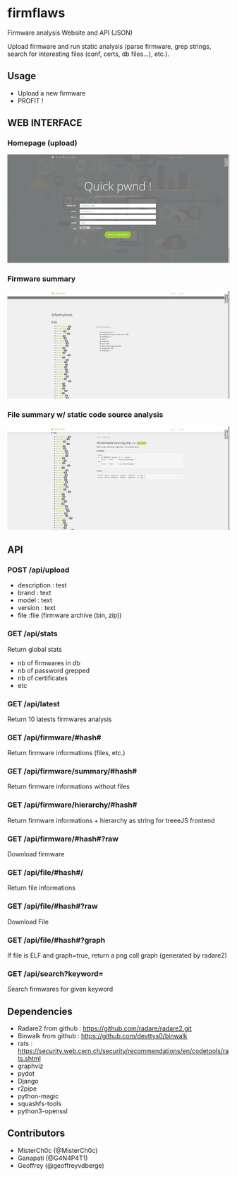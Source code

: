 # firmflaws
Firmware analysis Website and API (JSON)

Upload firmware and run static analysis (parse firmware, grep strings, search for interesting files (conf, certs, db files...), etc.).

## Usage
 - Upload a new firmware
 - PROFIT !

## WEB INTERFACE

### Homepage (upload)
![alt tag](https://raw.githubusercontent.com/Ganapati/firmflaws/master/images/home.jpg)

### Firmware summary
![alt tag](https://raw.githubusercontent.com/Ganapati/firmflaws/master/images/firmware_summary.jpg)


### File summary w/ static code source analysis
![alt tag](https://raw.githubusercontent.com/Ganapati/firmflaws/master/images/file_analysis.jpg)

## API
### POST /api/upload
- description : test
- brand : text
- model : text
- version : text
- file :file (firmware archive (bin, zip))

### GET /api/stats
Return global stats
 - nb of firmwares in db
 - nb of password grepped
 - nb of certificates
 - etc

### GET /api/latest
Return 10 latests firmwares analysis

### GET /api/firmware/#hash#
Return firmware informations (files, etc.)

### GET /api/firmware/summary/#hash#
Return firmware informations without files

### GET /api/firmware/hierarchy/#hash#
Return firmware informations + hierarchy as string for treeeJS frontend

### GET /api/firmware/#hash#?raw
Download firmware

### GET /api/file/#hash#/
Return file informations

### GET /api/file/#hash#?raw
Download File

### GET /api/file/#hash#?graph
If file is ELF and graph=true, return a png call graph (generated by radare2)

### GET /api/search?keyword=<keyword>
Search firmwares for given keyword

## Dependencies
 - Radare2 from github : https://github.com/radare/radare2.git
 - Binwalk from github : https://github.com/devttys0/binwalk
 - rats : https://security.web.cern.ch/security/recommendations/en/codetools/rats.shtml
 - graphviz
 - pydot
 - Django
 - r2pipe
 - python-magic
 - squashfs-tools
 - python3-openssl

## Contributors
 - MisterCh0c (@MisterCh0c)
 - Ganapati (@G4N4P4T1)
 - Geoffrey (@geoffreyvdberge)
